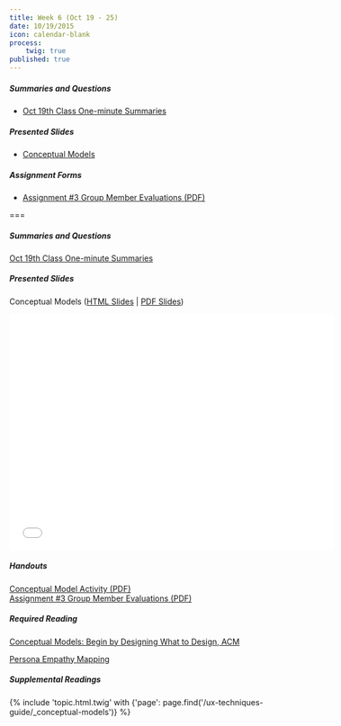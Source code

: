 ```yaml
---
title: Week 6 (Oct 19 - 25)
date: 10/19/2015
icon: calendar-blank
process:
    twig: true
published: true
---
```


##### Summaries and Questions
*   [Oct 19th Class One-minute Summaries](https://canvas.sfu.ca/courses/22099/discussion_topics/382630)

##### Presented Slides
*   [Conceptual Models](slides.com/paulhibbitts/cmpt-363-153-conceptual-models#/)  

##### Assignment Forms
*   [Assignment #3 Group Member Evaluations (PDF)](http://1drv.ms/1PwRkwd) 

===

##### Summaries and Questions
[Oct 19th Class One-minute Summaries](https://canvas.sfu.ca/courses/22099/discussion_topics/382630)

##### Presented Slides  
Conceptual Models ([HTML Slides](http://slides.com/paulhibbitts/cmpt-363-153-conceptual-models#/) | [PDF Slides](http://1drv.ms/1Km2agW))

<div class="row">
  <div class="col s11">
    <div class="video-container"><iframe src="//slides.com/paulhibbitts/cmpt-363-153-conceptual-models/embed?style=light" width="576" height="420" scrolling="no" frameborder="0" webkitallowfullscreen mozallowfullscreen allowfullscreen></iframe></div>
    </div>
  </div>

##### Handouts  
[Conceptual Model Activity (PDF)](http://1drv.ms/1PwRcwU)  
[Assignment #3 Group Member Evaluations (PDF)](http://1drv.ms/1PwRkwd)  

##### Required Reading  
[Conceptual Models: Begin by Designing What to Design, ACM](https://login.proxy.lib.sfu.ca/login?url=http://dl.acm.org/citation.cfm?id=503355.503366&coll=DL&dl=ACM&CFID=521069893&CFTOKEN=17492962)
<div class="row"> <div class="col s10">
  <a class="embedly-card" data-card-align="left" href="https://login.proxy.lib.sfu.ca/login?url=http://dl.acm.org/citation.cfm?id=503355.503366&coll=DL&dl=ACM&CFID=521069893&CFTOKEN=17492962">Persona Empathy Mapping</a>
<script async src="//cdn.embedly.com/widgets/platform.js" charset="UTF-8"></script></div></div>

##### Supplemental Readings
{% include 'topic.html.twig' with {'page': page.find('/ux-techniques-guide/_conceptual-models')} %}  
